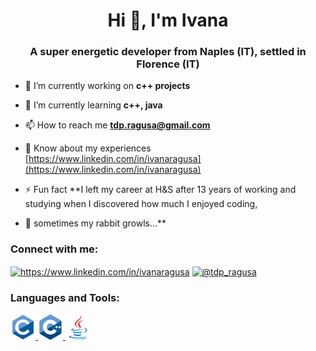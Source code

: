 <h1 align="center">Hi 👋, I'm Ivana</h1>
<h3 align="center">A super energetic developer from Naples (IT), settled in Florence (IT)</h3>

- 🔭 I’m currently working on **c++ projects**

- 🌱 I’m currently learning **c++, java**

- 📫 How to reach me **tdp.ragusa@gmail.com**

- 📄 Know about my experiences [https://www.linkedin.com/in/ivanaragusa](https://www.linkedin.com/in/ivanaragusa)

- ⚡ Fun fact **I left my career at H&S after 13 years of working and studying when I discovered how much I enjoyed coding,
-  🐰 sometimes my rabbit growls...**

<h3 align="left">Connect with me:</h3>
<p align="left">
<a href="https://linkedin.com/in/https://www.linkedin.com/in/ivanaragusa" target="blank"><img align="center" src="https://raw.githubusercontent.com/rahuldkjain/github-profile-readme-generator/master/src/images/icons/Social/linked-in-alt.svg" alt="https://www.linkedin.com/in/ivanaragusa" height="30" width="40" /></a>
<a href="https://www.hackerearth.com/@tdp_ragusa" target="blank"><img align="center" src="https://raw.githubusercontent.com/rahuldkjain/github-profile-readme-generator/master/src/images/icons/Social/hackerearth.svg" alt="@tdp_ragusa" height="30" width="40" /></a>
</p>

<h3 align="left">Languages and Tools:</h3>
<p align="left"> <a href="https://www.cprogramming.com/" target="_blank" rel="noreferrer"> <img src="https://raw.githubusercontent.com/devicons/devicon/master/icons/c/c-original.svg" alt="c" width="40" height="40"/> </a> <a href="https://www.w3schools.com/cpp/" target="_blank" rel="noreferrer"> <img src="https://raw.githubusercontent.com/devicons/devicon/master/icons/cplusplus/cplusplus-original.svg" alt="cplusplus" width="40" height="40"/> </a> <a href="https://www.java.com" target="_blank" rel="noreferrer"> <img src="https://raw.githubusercontent.com/devicons/devicon/master/icons/java/java-original.svg" alt="java" width="40" height="40"/> </a> </p>

